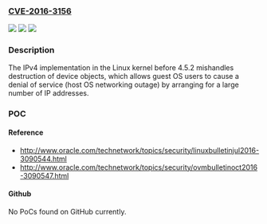 ### [CVE-2016-3156](https://cve.mitre.org/cgi-bin/cvename.cgi?name=CVE-2016-3156)
![](https://img.shields.io/static/v1?label=Product&message=n%2Fa&color=blue)
![](https://img.shields.io/static/v1?label=Version&message=n%2Fa&color=blue)
![](https://img.shields.io/static/v1?label=Vulnerability&message=n%2Fa&color=brighgreen)

### Description

The IPv4 implementation in the Linux kernel before 4.5.2 mishandles destruction of device objects, which allows guest OS users to cause a denial of service (host OS networking outage) by arranging for a large number of IP addresses.

### POC

#### Reference
- http://www.oracle.com/technetwork/topics/security/linuxbulletinjul2016-3090544.html
- http://www.oracle.com/technetwork/topics/security/ovmbulletinoct2016-3090547.html

#### Github
No PoCs found on GitHub currently.

